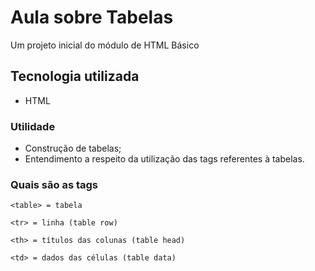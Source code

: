 # Aula sobre Tabelas
Um projeto inicial do módulo de HTML Básico

## Tecnologia utilizada
- HTML
### Utilidade
- Construção de tabelas;
- Entendimento a respeito da utilização das tags referentes à tabelas.
### Quais são as tags

```
<table> = tabela

<tr> = linha (table row)

<th> = títulos das colunas (table head)

<td> = dados das células (table data)
```
